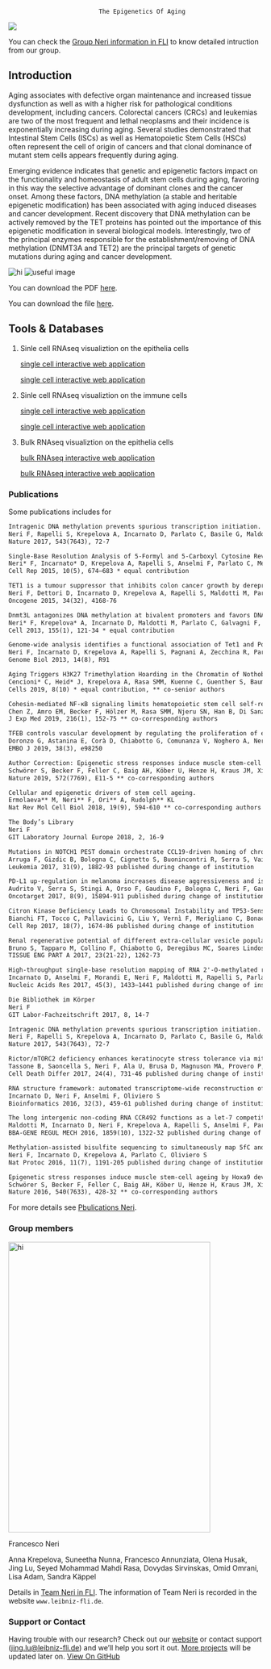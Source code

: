                              The Epigenetics Of Aging

<img src="https://specials-images.forbesimg.com/imageserve/1056797512/960x0.jpg?fit=scale" >

You can check the [Group Neri information in FLI](https://www.leibniz-fli.de/research/research-groups/neri/) to know detailed intruction from our group.

## Introduction

Aging associates with defective organ maintenance and increased tissue dysfunction as well as with a higher risk for pathological conditions development, including cancers. Colorectal cancers (CRCs) and leukemias are two of the most frequent and lethal neoplasms and their incidence is exponentially increasing during aging. Several studies demonstrated that Intestinal Stem Cells (ISCs) as well as Hematopoietic Stem Cells (HSCs) often represent the cell of origin of cancers and that clonal dominance of mutant stem cells appears frequently during aging.

Emerging evidence indicates that genetic and epigenetic factors impact on the functionality and homeostasis of adult stem cells during aging, favoring in this way the selective advantage of dominant clones and the cancer onset. Among these factors, DNA methylation (a stable and heritable epigenetic modification) has been associated with aging induced diseases and cancer development. Recent discovery that DNA methylation can be actively removed by the TET proteins has pointed out the importance of this epigenetic modification in several biological models. Interestingly, two of the principal enzymes responsible for the establishment/removing of DNA methylation (DNMT3A and TET2) are the principal targets of genetic mutations during aging and cancer development.

<img src="assets/images/pic1.png" alt="hi" class="inline"/>  ![useful image](https://healixloo.github.io/group_neri/assets/images/pic1.png)

You can download the PDF [here](https://healixloo.github.io/group_neri/assets/files/doc1.pdf).

You can download the file [here](https://healixloo.github.io/group_neri/assets/files/doc.py).

## Tools & Databases

1. Sinle cell RNAseq visualiztion on the epithelia cells

   [single cell interactive web application](https://gen100.leibniz-fli.de/shiny-odin/jlu/)
   
   [single cell interactive web application](https://gen100.leibniz-fli.de/shiny-odin/jlu/)

2. Sinle cell RNAseq visualiztion on the immune cells

   [single cell interactive web application](https://gen100.leibniz-fli.de/shiny-odin/jlu/)
   
   [single cell interactive web application](https://gen100.leibniz-fli.de/shiny-odin/jlu/)

3. Bulk RNAseq visualiztion on the epithelia cells

   [bulk RNAseq interactive web application](https://gen100.leibniz-fli.de/shiny-odin/jlu/)
   
   [bulk RNAseq interactive web application](https://gen100.leibniz-fli.de/shiny-odin/jlu/)

### Publications

Some publications includes for

```markdown
Intragenic DNA methylation prevents spurious transcription initiation.
Neri F, Rapelli S, Krepelova A, Incarnato D, Parlato C, Basile G, Maldotti M, Anselmi F, Oliviero S
Nature 2017, 543(7643), 72-7

Single-Base Resolution Analysis of 5-Formyl and 5-Carboxyl Cytosine Reveals Promoter DNA Methylation Dynamics.
Neri* F, Incarnato* D, Krepelova A, Rapelli S, Anselmi F, Parlato C, Medana C, Dal Bello F, Oliviero S
Cell Rep 2015, 10(5), 674–683 * equal contribution

TET1 is a tumour suppressor that inhibits colon cancer growth by derepressing inhibitors of the WNT pathway.
Neri F, Dettori D, Incarnato D, Krepelova A, Rapelli S, Maldotti M, Parlato C, Paliogiannis P, Oliviero S
Oncogene 2015, 34(32), 4168-76

Dnmt3L antagonizes DNA methylation at bivalent promoters and favors DNA methylation at gene bodies in ESCs.
Neri* F, Krepelova* A, Incarnato D, Maldotti M, Parlato C, Galvagni F, Matarese F, Stunnenberg HG, Oliviero S
Cell 2013, 155(1), 121-34 * equal contribution

Genome-wide analysis identifies a functional association of Tet1 and Polycomb repressive complex 2 in mouse embryonic stem cells.
Neri F, Incarnato D, Krepelova A, Rapelli S, Pagnani A, Zecchina R, Parlato C, Oliviero S
Genome Biol 2013, 14(8), R91

Aging Triggers H3K27 Trimethylation Hoarding in the Chromatin of Nothobranchius furzeri Skeletal Muscle.
Cencioni* C, Heid* J, Krepelova A, Rasa SMM, Kuenne C, Guenther S, Baumgart M, Cellerino A, Neri F, Spallotta** F, Gaetano** C
Cells 2019, 8(10) * equal contribution, ** co-senior authors

Cohesin-mediated NF-κB signaling limits hematopoietic stem cell self-renewal in aging and inflammation.
Chen Z, Amro EM, Becker F, Hölzer M, Rasa SMM, Njeru SN, Han B, Di Sanzo S, Chen Y, Tang D, Tao S, Haenold R, Groth M, Romanov VS, Kirkpatrick JM, Kraus JM, Kestler HA, Marz M, Ori A, Neri F, Morita** Y, Rudolph** KL
J Exp Med 2019, 216(1), 152-75 ** co-corresponding authors

TFEB controls vascular development by regulating the proliferation of endothelial cells.
Doronzo G, Astanina E, Corà D, Chiabotto G, Comunanza V, Noghero A, Neri F, Puliafito A, Primo L, Spampanato C, Settembre C, Ballabio A, Camussi G, Oliviero S, Bussolino F
EMBO J 2019, 38(3), e98250

Author Correction: Epigenetic stress responses induce muscle stem-cell ageing by Hoxa9 developmental signals.
Schwörer S, Becker F, Feller C, Baig AH, Köber U, Henze H, Kraus JM, Xin B, Lechel A, Lipka DB, Varghese CS, Schmidt M, Rohs R, Aebersold R, Medina KL, Kestler HA, Neri F, von Maltzahn** J, Tümpel** S, Rudolph** KL
Nature 2019, 572(7769), E11-5 ** co-corresponding authors

Cellular and epigenetic drivers of stem cell ageing.
Ermolaeva** M, Neri** F, Ori** A, Rudolph** KL
Nat Rev Mol Cell Biol 2018, 19(9), 594-610 ** co-corresponding authors

The Body’s Library
Neri F
GIT Laboratory Journal Europe 2018, 2, 16-9

Mutations in NOTCH1 PEST domain orchestrate CCL19-driven homing of chronic lymphocytic leukemia cells by modulating the tumor suppressor gene DUSP22.
Arruga F, Gizdic B, Bologna C, Cignetto S, Buonincontri R, Serra S, Vaisitti T, Gizzi K, Vitale N, Garaffo G, Mereu E, Diop F, Neri F, Incarnato D, Coscia M, Allan J, Piva R, Oliviero S, Furman RR, Rossi D, Gaidano G, Deaglio S
Leukemia 2017, 31(9), 1882-93 published during change of institution

PD-L1 up-regulation in melanoma increases disease aggressiveness and is mediated through miR-17-5p.
Audrito V, Serra S, Stingi A, Orso F, Gaudino F, Bologna C, Neri F, Garaffo G, Nassini R, Baroni G, Rulli E, Massi D, Oliviero S, Piva R, Taverna D, Mandalà M, Deaglio S
Oncotarget 2017, 8(9), 15894-911 published during change of institution

Citron Kinase Deficiency Leads to Chromosomal Instability and TP53-Sensitive Microcephaly.
Bianchi FT, Tocco C, Pallavicini G, Liu Y, Vernì F, Merigliano C, Bonaccorsi S, El-Assawy N, Priano L, Gai M, Berto GE, Chiotto AMA, Sgrò F, Caramello A, Tasca L, Ala U, Neri F, Oliviero S, Mauro A, Geley S, Gatti M, Di Cunto F
Cell Rep 2017, 18(7), 1674-86 published during change of institution

Renal regenerative potential of different extra-cellular vesicle populations derived from bone marrow mesenchymal stromal cells.
Bruno S, Tapparo M, Collino F, Chiabotto G, Deregibus MC, Soares Lindoso R, Neri F, Kholia S, Giunti S, Wen S, Quesenberry P, Camussi G
TISSUE ENG PART A 2017, 23(21-22), 1262-73

High-throughput single-base resolution mapping of RNA 2'-O-methylated residues.
Incarnato D, Anselmi F, Morandi E, Neri F, Maldotti M, Rapelli S, Parlato C, Basile G, Oliviero S
Nucleic Acids Res 2017, 45(3), 1433–1441 published during change of institution

Die Bibliothek im Körper
Neri F
GIT Labor-Fachzeitschrift 2017, 8, 14-7

Intragenic DNA methylation prevents spurious transcription initiation.
Neri F, Rapelli S, Krepelova A, Incarnato D, Parlato C, Basile G, Maldotti M, Anselmi F, Oliviero S
Nature 2017, 543(7643), 72-7

Rictor/mTORC2 deficiency enhances keratinocyte stress tolerance via mitohormesis.
Tassone B, Saoncella S, Neri F, Ala U, Brusa D, Magnuson MA, Provero P, Oliviero S, Riganti C, Calautti E
Cell Death Differ 2017, 24(4), 731-46 published during change of institution

RNA structure framework: automated transcriptome-wide reconstruction of RNA secondary structures from high-throughput structure probing data.
Incarnato D, Neri F, Anselmi F, Oliviero S
Bioinformatics 2016, 32(3), 459-61 published during change of institution

The long intergenic non-coding RNA CCR492 functions as a let-7 competitive endogenous RNA to regulate c-Myc expression.
Maldotti M, Incarnato D, Neri F, Krepelova A, Rapelli S, Anselmi F, Parlato C, Basile G, Dettori D, Calogero R, Oliviero S
BBA-GENE REGUL MECH 2016, 1859(10), 1322-32 published during change of institution

Methylation-assisted bisulfite sequencing to simultaneously map 5fC and 5caC on a genome-wide scale for DNA demethylation analysis.
Neri F, Incarnato D, Krepelova A, Parlato C, Oliviero S
Nat Protoc 2016, 11(7), 1191-205 published during change of institution

Epigenetic stress responses induce muscle stem-cell ageing by Hoxa9 developmental signals.
Schwörer S, Becker F, Feller C, Baig AH, Köber U, Henze H, Kraus JM, Xin B, Lechel A, Lipka DB, Varghese CS, Schmidt M, Rohs R, Aebersold R, Medina KL, Kestler HA, Neri F, von Maltzahn** J, Tümpel** S, Rudolph** KL
Nature 2016, 540(7633), 428-32 ** co-corresponding authors
```

For more details see [Pbulications Neri](https://www.leibniz-fli.de/nc/research/research-groups/neri/publications/).

### Group members
<img src="assets/images/pic2.png" alt="hi" class="inline" width="400" height="576" /> 

Francesco Neri

Anna Krepelova,
Suneetha Nunna,
Francesco Annunziata,
Olena Husak,
Jing Lu,
Seyed Mohammad Mahdi Rasa,
Dovydas Sirvinskas,
Omid Omrani,
Lisa Adam,
Sandra Käppel

Details in [Team Neri in FLI](https://www.leibniz-fli.de/research/research-groups/neri/methods-team/). The information of Team Neri is recorded in the website `www.leibniz-fli.de`.

### Support or Contact

Having trouble with our research? Check out our [website](https://healixloo.github.io/group_neri/) or contact support (jing.lu@leibniz-fli.de) and we’ll help you sort it out. [More projects](https://healixloo.github.io/2020/04/12/hello-world/) will be updated later on. 
[View On GitHub](https://github.com/healixloo/labneri)
